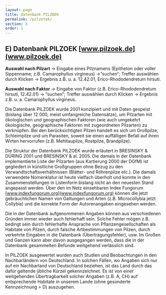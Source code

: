 ```yaml
---
layout: page
title: Datenbank PILZOEK
permalink: /pilzotek/
section: 5
order: 1
---
```


## E) Datenbank PILZOEK [www.pilzoek.de](www.pilzoek.de)

**Auswahl nach Pilzart** → Eingabe eines Pilznamens (Epitheton oder voller Sippenname; z.B. Camarophyllus virgineus) →“suchen“; Treffer auswählen durch Klicken → Ergebnis z.B. u. a. 12.42.01, Erico-Rhododendretum hirsuti.

**Auswahl nach Faktor** → Eingabe von Faktor (z.B. Erico-Rhododendretum hirsuti, 12.42.01) → “suchen“; Treffer auswählen durch Klicken → Ergebnis z.B. u. a. Camarophyllus virgineus.

Die Datenbank PILZOEK wurde 2001 konzipiert und mit Daten gespeist (bislang über 12 000, meist umfangreiche Datensätze), um Pilzarten mit ökologischen und geographischen Faktoren (wie auch umgekehrt ökologische, geographische Faktoren mit zugeordneten Pilzarten) zu verknüpfen. Bei den berücksichtigten Pilzen handelt es sich um Großpilze, Schleimpilze und um Parasiten, soweit sie einen auffälligen Befall auf ihren Wirten hervorrufen (z.B. Mehltaupilze, Rostpilze, Brandpilze).

Die Struktur der Datenbank PILZOEK wurde erläutert in BRESINSKY & DÜRING 2001 und BRESINSKY & al. 2005. Die damals in der Datenbank implementierte Liste der Pilzarten (aus Kartierung 2000 der DGfM) ist gegliedert in künstliche Großgruppen ohne Bezug zu den Verwandtschaftsverhältnissen (Blätter- und Röhrenpilze etc.). Die damals verwendete Nomenklatur ist heute vielfach überholt und konnte in den Zusammenstellungen in Listenform bislang nicht an den neuesten Stand angepasst werden. Über den im Netz einsehbaren Index Fungorum [www.indexfungorum.org](www.indexfungorum.org) können die jetzt gebräuchlichen Namen von Gattungen und Arten (z.B. Microcollybia jetzt Collybia) und die korrekte Form der Autorenangaben eingesehen werden.

Die in der Datenbank aufgenommenen Angaben können aus verschiedenen Gründen immer wieder auch fehlerhaft sein. Solche Fehler mögen z.B. bedingt sein durch fehlerhafte Ansprache von Pflanzengesellschaften als Habitate von Pilzen, durch falsche Artbestimmungen von Pilzen, durch verkehrte Eingaben in die Datenbank (Übertragungsfehler), usw. Im Großen und Ganzen kann aber davon ausgegangen werden, dass die in der Datenbank gesammelten Befunde weitgehend verlässlich sind.

In PILZOEK ausgewertet wurden auch Studien und Beobachtungen in den Nachbarländern von Deutschland. In solchen Fällen, wo Angaben sich nur auf ein Nachbarland von Deutschland beziehen, ist das Land durch das dafür geltende übliche Kürzel gekennzeichnet. Es ist von einer weitgehenden Übertragbarkeit solcher Angaben (z.B. A, CH) auf entsprechende Habitate in unserem Lande (ohne gesonderte Kennzeichnung = D) auszugehen.